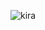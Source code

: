 ![kira](https://github.com/fatihturkerakpinar/kira_algoritmasi/assets/86594746/20986726-bf4e-431b-a937-e4465a9a06f1)
